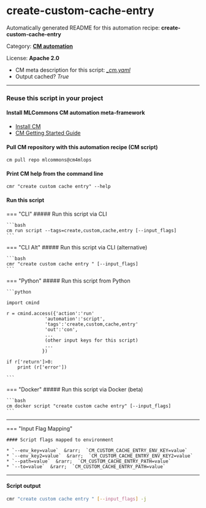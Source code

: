 # create-custom-cache-entry
Automatically generated README for this automation recipe: **create-custom-cache-entry**

Category: **[CM automation](..)**

License: **Apache 2.0**


* CM meta description for this script: *[_cm.yaml](https://github.com/mlcommons/cm4mlops/tree/main/script/create-custom-cache-entry/_cm.yaml)*
* Output cached? *True*

---
### Reuse this script in your project

#### Install MLCommons CM automation meta-framework

* [Install CM](https://docs.mlcommons.org/ck/install)
* [CM Getting Started Guide](https://docs.mlcommons.org/ck/getting-started/)

#### Pull CM repository with this automation recipe (CM script)

```cm pull repo mlcommons@cm4mlops```

#### Print CM help from the command line

````cmr "create custom cache entry" --help````

#### Run this script

=== "CLI"
    ##### Run this script via CLI

    ```bash
    cm run script --tags=create,custom,cache,entry [--input_flags]
    ```
=== "CLI Alt"
    ##### Run this script via CLI (alternative)


    ```bash
    cmr "create custom cache entry " [--input_flags]
    ```

=== "Python"
    ##### Run this script from Python


    ```python

    import cmind

    r = cmind.access({'action':'run'
                  'automation':'script',
                  'tags':'create,custom,cache,entry'
                  'out':'con',
                  ...
                  (other input keys for this script)
                  ...
                 })

    if r['return']>0:
        print (r['error'])

    ```


=== "Docker"
    ##### Run this script via Docker (beta)

    ```bash
    cm docker script "create custom cache entry" [--input_flags]
    ```
___

=== "Input Flag Mapping"


    #### Script flags mapped to environment

    * `--env_key=value`  &rarr;  `CM_CUSTOM_CACHE_ENTRY_ENV_KEY=value`
    * `--env_key2=value`  &rarr;  `CM_CUSTOM_CACHE_ENTRY_ENV_KEY2=value`
    * `--path=value`  &rarr;  `CM_CUSTOM_CACHE_ENTRY_PATH=value`
    * `--to=value`  &rarr;  `CM_CUSTOM_CACHE_ENTRY_PATH=value`




___
#### Script output
```bash
cmr "create custom cache entry " [--input_flags] -j
```
